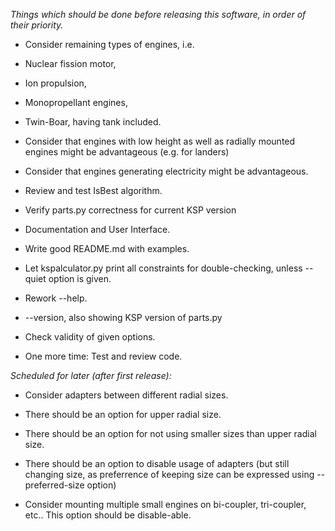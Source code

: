 *Things which should be done before releasing this software, in order of
their priority.*

* Consider remaining types of engines, i.e.
 * Nuclear fission motor,
 * Ion propulsion,
 * Monopropellant engines,
 * Twin-Boar, having tank included.

* Consider that engines with low height as well as radially mounted engines
  might be advantageous (e.g. for landers)

* Consider that engines generating electricity might be advantageous.

* Review and test IsBest algorithm.

* Verify parts.py correctness for current KSP version

* Documentation and User Interface.
 * Write good README.md with examples.
 * Let kspalculator.py print all constraints for double-checking, unless
   --quiet option is given.
 * Rework --help.
 * --version, also showing KSP version of parts.py
 * Check validity of given options.

* One more time: Test and review code.

*Scheduled for later (after first release):*

* Consider adapters between different radial sizes.
 * There should be an option for upper radial size.
 * There should be an option for not using smaller sizes than upper
   radial size.
 * There should be an option to disable usage of adapters (but still
   changing size, as preferrence of keeping size can be expressed using
   --preferred-size option)

* Consider mounting multiple small engines on bi-coupler, tri-coupler,
  etc.. This option should be disable-able.
